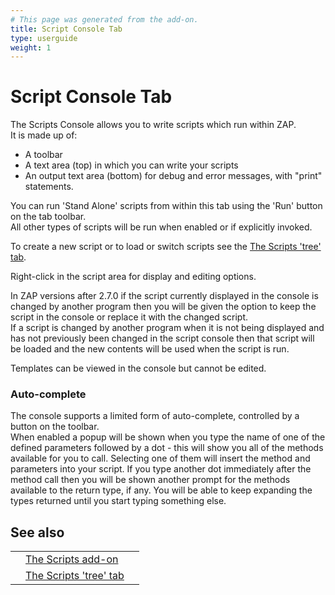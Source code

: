 ```yaml
---
# This page was generated from the add-on.
title: Script Console Tab
type: userguide
weight: 1
---
```


# Script Console Tab

The Scripts Console allows you to write scripts which run within ZAP.  
It is made up of:

* A toolbar
* A text area (top) in which you can write your scripts
* An output text area (bottom) for debug and error messages, with "print" statements.

You can run 'Stand Alone' scripts from within this tab using the 'Run' button on the tab toolbar.  
All other types of scripts will be run when enabled or if explicitly invoked.  

To create a new script or to load or switch scripts see the [The Scripts 'tree' tab](/docs/desktop/addons/script-console/tree/).

Right-click in the script area for display and editing options.

In ZAP versions after 2.7.0 if the script currently displayed in the console is changed by another program then you
will be given the option to keep the script in the console or replace it with the changed script.  
If a script is changed by another program when it is not being displayed and has not previously been changed in the script console
then that script will be loaded and the new contents will be used when the script is run.

Templates can be viewed in the console but cannot be edited.  

### Auto-complete

The console supports a limited form of auto-complete, controlled by a button on the toolbar.  
When enabled a popup will be shown when you type the name of one of the defined parameters followed by a dot - this will show you all of the methods available for you to call. Selecting one of them will insert the method and parameters into your script. If you type another dot immediately after the method call then you will be shown another prompt for the methods available to the return type, if any. You will be able to keep expanding the types returned until you start typing something else.

## See also

|   |                                                                     |   |
|---|---------------------------------------------------------------------|---|
|   | [The Scripts add-on](/docs/desktop/addons/script-console/)          |   |
|   | [The Scripts 'tree' tab](/docs/desktop/addons/script-console/tree/) |   |
